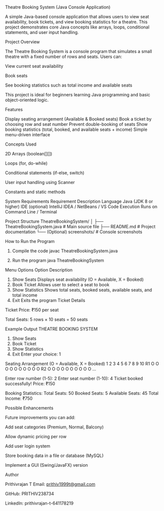 Theatre Booking System (Java Console Application)

A simple Java-based console application that allows users to view seat availability, book tickets, and view booking statistics for a theatre.
This project demonstrates core Java concepts like arrays, loops, conditional statements, and user input handling.

Project Overview

The Theatre Booking System is a console program that simulates a small theatre with a fixed number of rows and seats.
Users can:

View current seat availability

Book seats

See booking statistics such as total income and available seats

This project is ideal for beginners learning Java programming and basic object-oriented logic.

Features

Display seating arrangement (Available & Booked seats)
Book a ticket by choosing row and seat number
Prevent double-booking of seats
Show booking statistics (total, booked, and available seats + income)
Simple menu-driven interface

Concepts Used

2D Arrays (boolean[][])

Loops (for, do-while)

Conditional statements (if-else, switch)

User input handling using Scanner

Constants and static methods

System Requirements
Requirement	Description
Language	Java (JDK 8 or higher)
IDE (optional)	IntelliJ IDEA / NetBeans / VS Code
Execution	Runs on Command Line / Terminal

Project Structure
TheatreBookingSystem/
│
├── TheatreBookingSystem.java   # Main source file
├── README.md                   # Project documentation
└── (Optional) screenshots/     # Console screenshots

 How to Run the Program
1. Compile the code
javac TheatreBookingSystem.java

2. Run the program
java TheatreBookingSystem

 Menu Options
Option	Description
1. Show Seats	Displays seat availability (O = Available, X = Booked)
2. Book Ticket	Allows user to select a seat to book
3. Show Statistics	Shows total seats, booked seats, available seats, and total income
4. Exit	Exits the program
 Ticket Details

Ticket Price: ₹150 per seat

Total Seats: 5 rows × 10 seats = 50 seats

 Example Output
THEATRE BOOKING SYSTEM
1. Show Seats
2. Book Ticket
3. Show Statistics
4. Exit
Enter your choice: 1

Seating Arrangement (O = Available, X = Booked)
    1  2  3  4  5  6  7  8  9 10
R1  O  O  O  O  O  O  O  O  O  O
R2  O  O  O  O  O  O  O  O  O  O
...

Enter row number (1-5): 2
Enter seat number (1-10): 4
Ticket booked successfully! Price: ₹150

Booking Statistics:
Total Seats: 50
Booked Seats: 5
Available Seats: 45
Total Income: ₹750

 Possible Enhancements

 Future improvements you can add:

Add seat categories (Premium, Normal, Balcony)

Allow dynamic pricing per row

Add user login system

Store booking data in a file or database (MySQL)

Implement a GUI (Swing/JavaFX) version

 Author

Prithivrajan T
 Email: prithiv1999t@gmail.com

 GitHub: PRITHIV238734

 LinkedIn: prithivrajan-t-641178219
